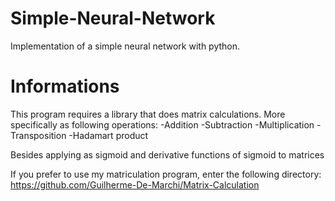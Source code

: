 # Simple-Neural-Network

 Implementation of a simple neural network with python.

# Informations

This program requires a library that does matrix calculations. More specifically as following operations:
-Addition
-Subtraction
-Multiplication 
-Transposition
-Hadamart product

Besides applying as sigmoid and derivative functions of sigmoid to matrices

If you prefer to use my matriculation program, enter the following directory:
https://github.com/Guilherme-De-Marchi/Matrix-Calculation
